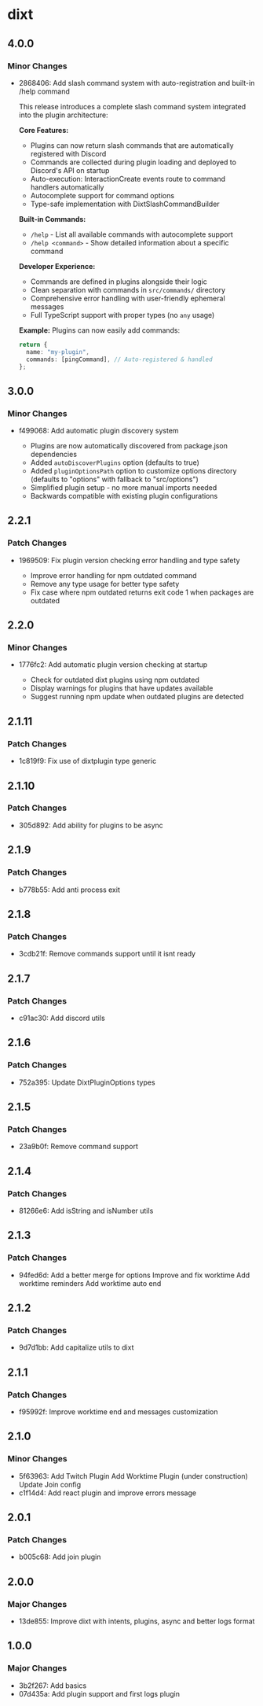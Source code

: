 # dixt

## 4.0.0

### Minor Changes

- 2868406: Add slash command system with auto-registration and built-in /help command

  This release introduces a complete slash command system integrated into the plugin architecture:

  **Core Features:**

  - Plugins can now return slash commands that are automatically registered with Discord
  - Commands are collected during plugin loading and deployed to Discord's API on startup
  - Auto-execution: InteractionCreate events route to command handlers automatically
  - Autocomplete support for command options
  - Type-safe implementation with DixtSlashCommandBuilder

  **Built-in Commands:**

  - `/help` - List all available commands with autocomplete support
  - `/help <command>` - Show detailed information about a specific command

  **Developer Experience:**

  - Commands are defined in plugins alongside their logic
  - Clean separation with commands in `src/commands/` directory
  - Comprehensive error handling with user-friendly ephemeral messages
  - Full TypeScript support with proper types (no `any` usage)

  **Example:**
  Plugins can now easily add commands:

  ```typescript
  return {
    name: "my-plugin",
    commands: [pingCommand], // Auto-registered & handled
  };
  ```

## 3.0.0

### Minor Changes

- f499068: Add automatic plugin discovery system

  - Plugins are now automatically discovered from package.json dependencies
  - Added `autoDiscoverPlugins` option (defaults to true)
  - Added `pluginOptionsPath` option to customize options directory (defaults to "options" with fallback to "src/options")
  - Simplified plugin setup - no more manual imports needed
  - Backwards compatible with existing plugin configurations

## 2.2.1

### Patch Changes

- 1969509: Fix plugin version checking error handling and type safety

  - Improve error handling for npm outdated command
  - Remove any type usage for better type safety
  - Fix case where npm outdated returns exit code 1 when packages are outdated

## 2.2.0

### Minor Changes

- 1776fc2: Add automatic plugin version checking at startup

  - Check for outdated dixt plugins using npm outdated
  - Display warnings for plugins that have updates available
  - Suggest running npm update when outdated plugins are detected

## 2.1.11

### Patch Changes

- 1c819f9: Fix use of dixtplugin type generic

## 2.1.10

### Patch Changes

- 305d892: Add ability for plugins to be async

## 2.1.9

### Patch Changes

- b778b55: Add anti process exit

## 2.1.8

### Patch Changes

- 3cdb21f: Remove commands support until it isnt ready

## 2.1.7

### Patch Changes

- c91ac30: Add discord utils

## 2.1.6

### Patch Changes

- 752a395: Update DixtPluginOptions types

## 2.1.5

### Patch Changes

- 23a9b0f: Remove command support

## 2.1.4

### Patch Changes

- 81266e6: Add isString and isNumber utils

## 2.1.3

### Patch Changes

- 94fed6d: Add a better merge for options
  Improve and fix worktime
  Add worktime reminders
  Add worktime auto end

## 2.1.2

### Patch Changes

- 9d7d1bb: Add capitalize utils to dixt

## 2.1.1

### Patch Changes

- f95992f: Improve worktime end and messages customization

## 2.1.0

### Minor Changes

- 5f63963: Add Twitch Plugin
  Add Worktime Plugin (under construction)
  Update Join config
- c1f14d4: Add react plugin and improve errors message

## 2.0.1

### Patch Changes

- b005c68: Add join plugin

## 2.0.0

### Major Changes

- 13de855: Improve dixt with intents, plugins, async and better logs format

## 1.0.0

### Major Changes

- 3b2f267: Add basics
- 07d435a: Add plugin support and first logs plugin
